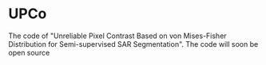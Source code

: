 # UPCo
The code of "Unreliable Pixel Contrast Based on von Mises-Fisher Distribution for Semi-supervised SAR Segmentation".
The code will soon be open source
